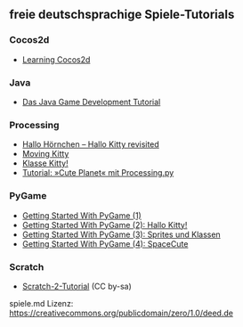 ## freie deutschsprachige Spiele-Tutorials

### Cocos2d

* [Learning Cocos2d](http://cocos2d.kantel-chaos-team.de/)

### Java

* [Das Java Game Development Tutorial](http://www.javacooperation.gmxhome.de/TutorialStartDeu.html)

### Processing

* [Hallo Hörnchen – Hallo Kitty revisited](http://blog.schockwellenreiter.de/2016/11/2016110703.html)
* [Moving Kitty](http://blog.schockwellenreiter.de/2016/11/2016110805.html)
* [Klasse Kitty!](http://blog.schockwellenreiter.de/2016/11/2016110904.html)
* [Tutorial: »Cute Planet« mit Processing.py](http://blog.schockwellenreiter.de/2016/11/2016111203.html)

### PyGame

* [Getting Started With PyGame (1)](http://blog.schockwellenreiter.de/2016/05/2016052001.html)
* [Getting Started With PyGame (2): Hallo Kitty!](http://blog.schockwellenreiter.de/2016/05/2016052003.html)
* [Getting Started With PyGame (3): Sprites und Klassen](http://blog.schockwellenreiter.de/2016/05/2016052405.html)
* [Getting Started With PyGame (4): SpaceCute](http://blog.schockwellenreiter.de/2016/05/2016052606.html)

### Scratch

* [Scratch-2-Tutorial](http://www.freiesmagazin.de/mobil/freiesMagazin-2014-03-bilder.html#fm_14_03_scratch2_tutorial) (CC by-sa)



spiele.md Lizenz: https://creativecommons.org/publicdomain/zero/1.0/deed.de
